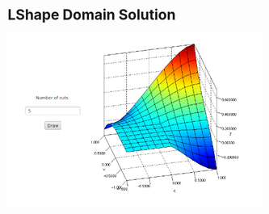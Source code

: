 # LShape Domain Solution

![screenshot](https://github.com/diwko/LShape-domain/blob/master/screenshot.png  "screenshot")
